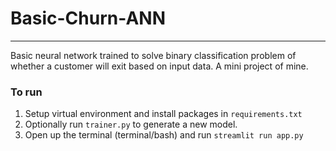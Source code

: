 # Basic-Churn-ANN
--- -
Basic neural network trained to solve binary classification problem of whether a 
customer will exit based on input data. A mini project of mine.

### To run
1. Setup virtual environment and install packages in ```requirements.txt```
2. Optionally run ```trainer.py``` to generate a new model.
3. Open up the terminal (terminal/bash) and run ```streamlit run app.py```
